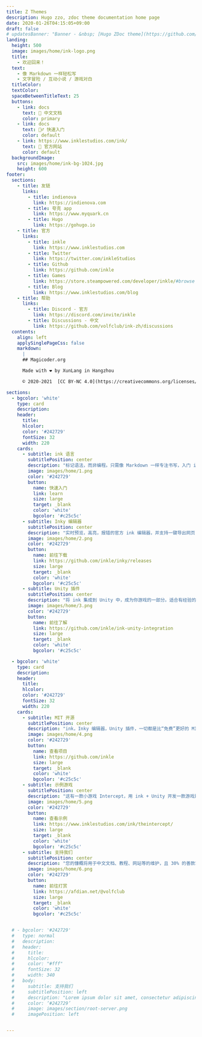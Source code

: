 ```yaml
---
title: Z Themes
description: Hugo zzo, zdoc theme documentation home page
date: 2020-01-26T04:15:05+09:00
draft: false
# updatesBanner: "Banner - &nbsp; [Hugo ZDoc theme](https://github.com/zzossig/hugo-theme-zdoc) &nbsp; just arrived"
landing:
  height: 500
  image: images/home/ink-logo.png
  title:
    - 欢迎回来！
  text:
    - 像 Markdown 一样轻松写 
    - 文字冒险 / 互动小说 / 游戏对白
  titleColor:
  textColor:
  spaceBetweenTitleText: 25
  buttons:
    - link: docs
      text: 📜 中文文档
      color: primary
    - link: docs
      text: 🧙‍♂️ 快速入门
      color: default
    - link: https://www.inklestudios.com/ink/
      text: 🧭 官方网站
      color: default
  backgroundImage: 
    src: images/home/ink-bg-1024.jpg
    height: 600
footer:
  sections:
    - title: 友链
      links:
        - title: indienova
          link: https://indienova.com
        - title: 夸克 app
          link: https://www.myquark.cn
        - title: Hugo
          link: https://gohugo.io
    - title: 官方
      links:
        - title: inkle
          link: https://www.inklestudios.com
        - title: Twitter
          link: https://twitter.com/inkleStudios
        - title: Github
          link: https://github.com/inkle
        - title: Games
          link: https://store.steampowered.com/developer/inkle/#browse
        - title: Blog
          link: https://www.inklestudios.com/blog
    - title: 帮助
      links:
        - title: Discord - 官方
          link: https://discord.com/invite/inkle
        - title: Discussions - 中文
          link: https://github.com/volfclub/ink-zh/discussions
  contents: 
    align: left
    applySinglePageCss: false
    markdown:
      |
      ## Magicoder.org

      Made with ❤️ by XunLang in Hangzhou

      © 2020-2021  [CC BY-NC 4.0](https://creativecommons.org/licenses/by-nc/4.0/deed.zh)

sections:
  - bgcolor: 'white'
    type: card
    description: 
    header: 
      title: 
      hlcolor: 
      color: '#242729'
      fontSize: 32
      width: 220
    cards:
      - subtitle: ink 语言
        subtitlePosition: center
        description: "标记语法，而非编程。只需像 Markdown 一样专注书写，入门 ink 交给10分钟就够了。"
        image: images/home/1.png
        color: '#242729'
        button: 
          name: 快速入门
          link: learn
          size: large
          target: _blank
          color: 'white'
          bgcolor: '#c25c5c'
      - subtitle: Inky 编辑器
        subtitlePosition: center
        description: "实时预览，高亮，报错的官方 ink 编辑器，并支持一键导出网页，与好友分享游玩。适合文字冒险或互动小说作者，也推荐新手试试看。"
        image: images/home/2.png
        color: '#242729'
        button: 
          name: 前往下载
          link: https://github.com/inkle/inky/releases
          size: large
          target: _blank
          color: 'white'
          bgcolor: '#c25c5c'
      - subtitle: Unity 插件
        subtitlePosition: center
        description: "将 ink 集成到 Unity 中，成为你游戏的一部分。适合有经验的开发者，解决游戏中的海量剧情与游戏对白问题。也有社区维护的 Godot 插件。"
        image: images/home/3.png
        color: '#242729'
        button: 
          name: 前往了解
          link: https://github.com/inkle/ink-unity-integration
          size: large
          target: _blank
          color: 'white'
          bgcolor: '#c25c5c'

  - bgcolor: 'white'
    type: card
    description: 
    header: 
      title: 
      hlcolor: 
      color: '#242729'
      fontSize: 32
      width: 220
    cards:
      - subtitle: MIT 开源
        subtitlePosition: center
        description: "ink，Inky 编辑器，Unity 插件，一切都是比“免费”更好的 MIT 开源。无需考虑授权问题，你的就是你的。欢迎一起为 ink 做出贡献。"
        image: images/home/4.png
        color: '#242729'
        button: 
          name: 查看项目
          link: https://github.com/inkle
          size: large
          target: _blank
          color: 'white'
          bgcolor: '#c25c5c'
      - subtitle: 示例游戏
        subtitlePosition: center
        description: "这有一款小游戏 Intercept，用 ink + Unity 开发一款游戏是非常容易的。供想要尝试使用 ink 开发游戏的朋友进行参考。"
        image: images/home/5.png
        color: '#242729'
        button: 
          name: 查看示例
          link: https://www.inklestudios.com/ink/theintercept/
          size: large
          target: _blank
          color: 'white'
          bgcolor: '#c25c5c'
      - subtitle: 支持我们
        subtitlePosition: center
        description: "您的慷概将用于中文文档、教程、网站等的维护，且 30% 的善款将赠与 inkle 支持开源。"
        image: images/home/6.png
        color: '#242729'
        button: 
          name: 前往打赏
          link: https://afdian.net/@volfclub
          size: large
          target: _blank
          color: 'white'
          bgcolor: '#c25c5c'


  # - bgcolor: '#242729'
  #   type: normal
  #   description:
  #   header:
  #     title: 
  #     hlcolor: 
  #     color: "#fff"
  #     fontSize: 32
  #     width: 340
  #   body:
  #     subtitle: 支持我们
  #     subtitlePosition: left
  #     description: "Lorem ipsum dolor sit amet, consectetur adipiscing elit. Fusce id eleifend erat. Integer eget mattis augue. Suspendisse semper laoreet tortor sed convallis. Nulla ac euismod lorem"
  #     color: ‘#242729’
  #     image: images/section/root-server.png
  #     imagePosition: left


---
```

